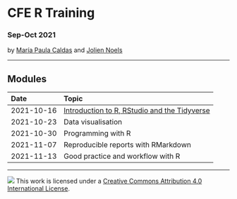 # CFE R Training

### Sep-Oct 2021

by [María Paula Caldas](mailto:mariapaula.caldas@oecd.org) and [Jolien Noels](mailto:jolien.noels@oecd.org)

------------------------------------------------------------------------

## Modules

| Date       | Topic                                        |
|:-----------|:---------------------------------------------|
| 2021-10-16 | [Introduction to R, RStudio and the Tidyverse][01_intro] |
| 2021-10-23 | Data visualisation                           |
| 2021-10-30 | Programming with R                           |
| 2021-11-07 | Reproducible reports with RMarkdown          |
| 2021-11-13 | Good practice and workflow with R            |

<!---

| 2021-10-23 | [Data visualisation][02_dataviz]                         |
| 2021-10-30 | [Programming with R][03_programming]                     |
| 2021-11-07 | [Reproducible reports with RMarkdown][04_rmarkdown]      |
| 2021-11-13 | [Good practice and workflow with R][05_goodpractice]     |

--->

[template]:        https://mpaulacaldas.github.io/cfe-r-training/00_template.html
[01_intro]:        https://mpaulacaldas.github.io/cfe-r-training/01_intro.html
[02_dataviz]:      https://mpaulacaldas.github.io/cfe-r-training/02_dataviz.html
[03_programming]:  https://mpaulacaldas.github.io/cfe-r-training/03_programming.html
[04_rmarkdown]:    https://mpaulacaldas.github.io/cfe-r-training/04_rmarkdown.html
[05_goodpractice]: https://mpaulacaldas.github.io/cfe-r-training/05_goodpractice.html

------------------------------------------------------------------------

![](https://i.creativecommons.org/l/by/4.0/88x31.png) This work is licensed under a [Creative Commons Attribution 4.0 International License](https://creativecommons.org/licenses/by/4.0/).
